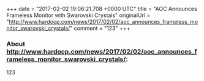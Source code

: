 +++
date = "2017-02-02 19:06:21.708 +0000 UTC"
title = "AOC Announces Frameless Monitor with Swarovski Crystals"
originalUrl = "http://www.hardocp.com/news/2017/02/02/aoc_announces_frameless_monitor_swarovski_crystals/"
comment = "123"
+++

### About http://www.hardocp.com/news/2017/02/02/aoc_announces_frameless_monitor_swarovski_crystals/:

123

